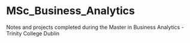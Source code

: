 # MSc_Business_Analytics
Notes and projects completed during the Master in Business Analytics - Trinity College Dublin

